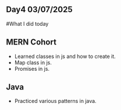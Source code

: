 ## Day4 03/07/2025

#What I did today

## MERN Cohort
- Learned classes in js and how to create it.
- Map class in js.
- Promises in js.

## Java
- Practiced various patterns in java.

